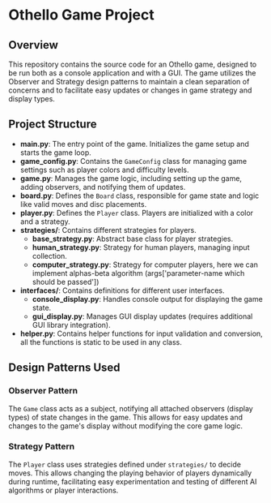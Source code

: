 # Othello Game Project

## Overview
This repository contains the source code for an Othello game, designed to be run both as a console application and with a GUI. The game utilizes the Observer and Strategy design patterns to maintain a clean separation of concerns and to facilitate easy updates or changes in game strategy and display types.

## Project Structure


- **main.py**: The entry point of the game. Initializes the game setup and starts the game loop.
- **game_config.py**: Contains the `GameConfig` class for managing game settings such as player colors and difficulty levels.
- **game.py**: Manages the game logic, including setting up the game, adding observers, and notifying them of updates.
- **board.py**: Defines the `Board` class, responsible for game state and logic like valid moves and disc placements.
- **player.py**: Defines the `Player` class. Players are initialized with a color and a strategy.
- **strategies/**: Contains different strategies for players.
  - **base_strategy.py**: Abstract base class for player strategies.
  - **human_strategy.py**: Strategy for human players, managing input collection.
  - **computer_strategy.py**: Strategy for computer players, here we can implement alphas-beta algorithm (args['parameter-name which should be passed'])
- **interfaces/**: Contains definitions for different user interfaces.
  - **console_display.py**: Handles console output for displaying the game state.
  - **gui_display.py**: Manages GUI display updates (requires additional GUI library integration).
- **helper.py**: Contains helper functions for input validation and conversion, all the functions is static to be used in any class.



## Design Patterns Used

### Observer Pattern
The `Game` class acts as a subject, notifying all attached observers (display types) of state changes in the game. This allows for easy updates and changes to the game's display without modifying the core game logic.

### Strategy Pattern
The `Player` class uses strategies defined under `strategies/` to decide moves. This allows changing the playing behavior of players dynamically during runtime, facilitating easy experimentation and testing of different AI algorithms or player interactions.


